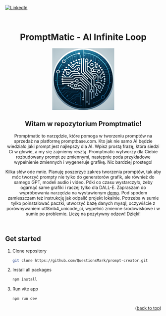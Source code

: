<div id="top"></div>

[![LinkedIn][linkedin-shield]][linkedin-url]

<br />
<div align="center">
    <h1 align="center">PromptMatic - AI Infinite Loop</h1>
    <a href="https://promptmatic.animark.pl" target="_blank"><img src="./readme/logo.png" alt="promptmatic logo" width="200" height="200"></a>
    <h2 align="center">Witam w repozytorium Promptmatic!</h2>
    <p align="center">Promptmatic to narzędzie, które pomoga w tworzeniu promptów na sprzedaż na platformę promptbase.com. Kto jak nie samo AI będzie wiedziało jaki prompt jest najlepszy dla AI. Wpisz prostą frazę, która siedzi Ci w głowie, a my się zajmiemy resztą. Promptmatic wytworzy dla Ciebie rozbudowany prompt ze zmiennymi, nastepnie poda przykładowe wypełnienie zmiennych i wygeneruje grafikę. Nic bardziej prostego!</p>
    <p align="center"> Kilka słów ode mnie. Planuję poszerzyć zakres tworzenia promptów, tak aby móc tworzyć prompty nie tylko do generatorów grafik, ale również do samego GPT, modeli audio i video. Póki co czasu wystarczyło, żeby ogarnąć same grafiki i raczej tylko dla DALL-E. Zapraszam do wypróbowania narzędzia na wystawionym <a href="https://promptmatic.animark.pl" target="_blank">demo</a>. Pod spodem zamieszczam też instrukcję jak odpalić projekt lokalnie. Potrzeba w sumie tylko poinstalować paczki, utworzyć bazę danych mysql, oczywiście z porównywaniem utf8mb4_unicode_ci, wypełnić zmienne środowiskowe i w sumie po problemie. Liczę na pozytywny odzew! Dzięki!</p>
</div>
<br />

## Get started

1. Clone repository
   ```sh
   git clone https://github.com/QuestionsMark/prompt-creator.git
   ```
2. Install all packages
   ```sh
   npm install
   ```
3. Run vite app
    ```sh
    npm run dev
    ```

<p align="right">(<a href="#top">back to top</a>)</p>

[linkedin-shield]: https://img.shields.io/badge/-LinkedIn-black.svg?style=for-the-badge&logo=linkedin&colorB=555
[linkedin-url]: https://www.linkedin.com/in/s%C5%82awomir-dziurman-75464b205/
